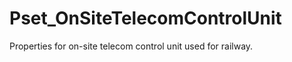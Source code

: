 # Pset_OnSiteTelecomControlUnit

Properties for on-site telecom control unit used for railway.<!-- end of definition -->
